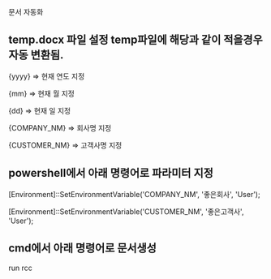 
문서 자동화

temp.docx 파일 설정 temp파일에 해당과 같이 적을경우
자동 변환됨.
--------------------------------------------------
{yyyy}     =>  현재 연도 지정

{mm}       =>  현재 월 지정

{dd}       =>  현재 일 지정

{COMPANY_NM}   =>  회사명 지정

{CUSTOMER_NM}  =>  고객사명 지정



powershell에서 아래 명령어로 파라미터 지정
--------------------------------------------------
[Environment]::SetEnvironmentVariable('COMPANY_NM', '좋은회사', 'User');

[Environment]::SetEnvironmentVariable('CUSTOMER_NM', '좋은고객사', 'User');



cmd에서 아래 명령어로 문서생성
--------------------------------------------------
run rcc

